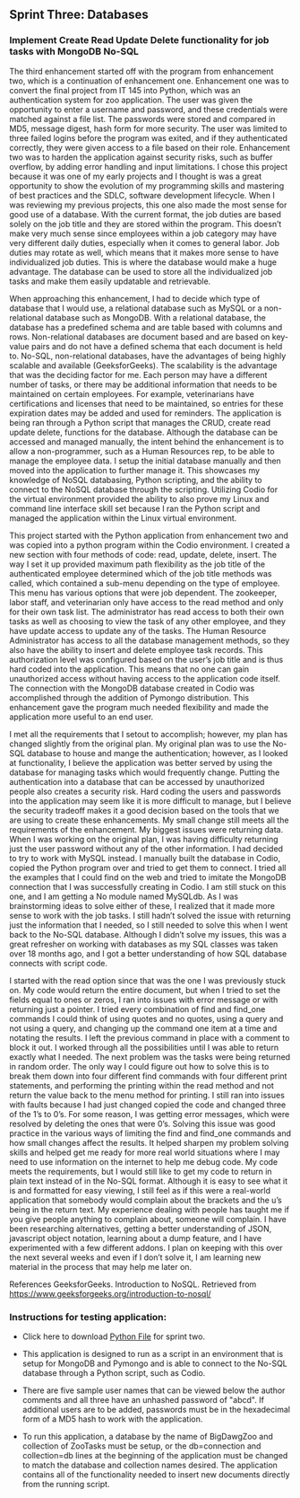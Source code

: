 ## **Sprint Three: Databases**
### **Implement Create Read Update Delete functionality for job tasks with MongoDB No-SQL**

The third enhancement started off with the program from enhancement two, which is a continuation of enhancement one. Enhancement one was to convert the final project from IT 145 into Python, which was an authentication system for zoo application. The user was given the opportunity to enter a username and password, and these credentials were matched against a file list. The passwords were stored and compared in MD5, message digest, hash form for more security. The user was limited to three failed logins before the program was exited, and if they authenticated correctly, they were given access to a file based on their role. Enhancement two was to harden the application against security risks, such as buffer overflow, by adding error handling and input limitations. I chose this project because it was one of my early projects and I thought is was a great opportunity to show the evolution of my programming skills and mastering of best practices and the SDLC, software development lifecycle. When I was reviewing my previous projects, this one also made the most sense for good use of a database. With the current format, the job duties are based solely on the job title and they are stored within the program. This doesn’t make very much sense since employees within a job category may have very different daily duties, especially when it comes to general labor. Job duties may rotate as well, which means that it makes more sense to have individualized job duties. This is where the database would make a huge advantage. The database can be used to store all the individualized job tasks and make them easily updatable and retrievable.

When approaching this enhancement, I had to decide which type of database that I would use, a relational database such as MySQL or a non-relational database such as MongoDB. With a relational database, the database has a predefined schema and are table based with columns and rows. Non-relational databases are document based and are based on key-value pairs and do not have a defined schema that each document is held to. No-SQL, non-relational databases, have the advantages of being highly scalable and available (GeeksforGeeks). The scalability is the advantage that was the deciding factor for me. Each person may have a different number of tasks, or there may be additional information that needs to be maintained on certain employees. For example, veterinarians have certifications and licenses that need to be maintained, so entries for these expiration dates may be added and used for reminders. The application is being ran through a Python script that manages the CRUD, create read update delete, functions for the database. Although the database can be accessed and managed manually, the intent behind the enhancement is to allow a non-programmer, such as a Human Resources rep, to be able to manage the employee data. I setup the initial database manually and then moved into the application to further manage it. This showcases my knowledge of NoSQL databasing, Python scripting, and the ability to connect to the NoSQL database through the scripting. Utilizing Codio for the virtual environment provided the ability to also prove my Linux and command line interface skill set because I ran the Python script and managed the application within the Linux virtual environment. 
 
This project started with the Python application from enhancement two and was copied into a python program within the Codio environment. I created a new section with four methods of code: read, update, delete, insert. The way I set it up provided maximum path flexibility as the job title of the authenticated employee determined which of the job title methods was called, which contained a sub-menu depending on the type of employee. This menu has various options that were job dependent. The zookeeper, labor staff, and veterinarian only have access to the read method and only for their own task list. The administrator has read access to both their own tasks as well as choosing to view the task of any other employee, and they have update access to update any of the tasks. The Human Resource Administrator has access to all the database management methods, so they also have the ability to insert and delete employee task records. This authorization level was configured based on the user’s job title and is thus hard coded into the application. This means that no one can gain unauthorized access without having access to the application code itself. The connection with the MongoDB database created in Codio was accomplished through the addition of Pymongo distribution. This enhancement gave the program much needed flexibility and made the application more useful to an end user.
	  
I met all the requirements that I setout to accomplish; however, my plan has changed slightly from the original plan. My original plan was to use the No-SQL database to house and mange the authentication; however, as I looked at functionality, I believe the application was better served by using the database for managing tasks which would frequently change. Putting the authentication into a database that can be accessed by unauthorized people also creates a security risk. Hard coding the users and passwords into the application may seem like it is more difficult to manage, but I believe the security tradeoff makes it a good decision based on the tools that we are using to create these enhancements. My small change still meets all the requirements of the enhancement. My biggest issues were returning data. When I was working on the original plan, I was having difficulty returning just the user password without any of the other information. I had decided to try to work with MySQL instead. I manually built the database in Codio, copied the Python program over and tried to get them to connect. I tried all the examples that I could find on the web and tried to imitate the MongoDB connection that I was successfully creating in Codio. I am still stuck on this one, and I am getting a No module named MySQLdb. As I was brainstorming ideas to solve either of these, I realized that it made more sense to work with the job tasks. I still hadn’t solved the issue with returning just the information that I needed, so I still needed to solve this when I went back to the No-SQL database. Although I didn’t solve my issues, this was a great refresher on working with databases as my SQL classes was taken over 18 months ago, and I got a better understanding of how SQL database connects with script code. 
	  
I started with the read option since that was the one I was previously stuck on. My code would return the entire document, but when I tried to set the fields equal to ones or zeros, I ran into issues with error message or with returning just a pointer. I tried every combination of find and find_one commands I could think of using quotes and no quotes, using a query and not using a query, and changing up the command one item at a time and notating the results. I left the previous command in place with a comment to block it out. I worked through all the possibilities until I was able to return exactly what I needed. The next problem was the tasks were being returned in random order. The only way I could figure out how to solve this is to break them down into four different find commands with four different print statements, and performing the printing within the read method and not return the value back to the menu method for printing. I still ran into issues with faults because I had just changed copied the code and changed three of the 1’s to 0’s. For some reason, I was getting error messages, which were resolved by deleting the ones that were 0’s. Solving this issue was good practice in the various ways of limiting the find and find_one commands and how small changes affect the results. It helped sharpen my problem solving skills and helped get me ready for more real world situations where I may need to use information on the internet to help me debug code. My code meets the requirements, but I would still like to get my code to return in plain text instead of in the No-SQL format. Although it is easy to see what it is and formatted for easy viewing, I still feel as if this were a real-world application that somebody would complain about the brackets and the u’s being in the return text. My experience dealing with people has taught me if you give people anything to complain about, someone will complain. I have been researching alternatives, getting a better understanding of JSON, javascript object notation, learning about a dump feature, and I have experimented with a few different addons. I plan on keeping with this over the next several weeks and even if I don’t solve it, I am learning new material in the process that may help me later on. 

References
GeeksforGeeks. Introduction to NoSQL. Retrieved from https://www.geeksforgeeks.org/introduction-to-nosql/	



### **Instructions for testing application:**

- Click here to download [Python File](https://williammedranogutshall.github.io/BigDawg.github.io/ZooManagement.py) for sprint two.

- This application is designed to run as a script in an environment that is setup for MongoDB and Pymongo and is able to connect to the No-SQL database through a Python script, such as Codio. 

- There are five sample user names that can be viewed below the author comments and all three have an unhashed password of "abcd". If additional users are to be added, passwords must be in the hexadecimal form of a MD5 hash to work with the application.

- To run this application, a database by the name of BigDawgZoo and collection of ZooTasks must be setup, or the db=connection and collection=db lines at the beginning of the application must be changed to match the database and collection names desired. The application contains all of the functionality needed to insert new documents directly from the running script.
